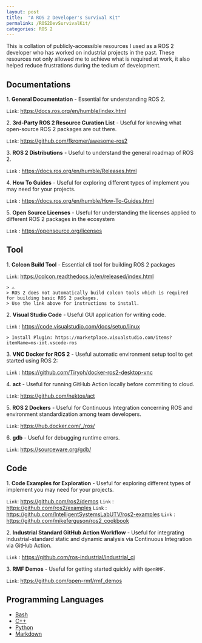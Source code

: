```yaml
---
layout: post
title:  "A ROS 2 Developer's Survival Kit"
permalink: /ROS2DevSurvivalKit/
categories: ROS 2
---
```


This is collation of publicly-accessible resources I used as a ROS 2 developer who has worked on industrial projects in the past.
These resources not only allowed me to achieve what is required at work, it also helped reduce frustrations during the tedium of development.

##  **Documentations**

1\. **General Documentation** - Essential for understanding ROS 2.

`Link`: https://docs.ros.org/en/humble/index.html

2\. **3rd-Party ROS 2 Resource Curation List** - Useful for knowing what open-source ROS 2 packages are out there.

`Link`: https://github.com/fkromer/awesome-ros2

3\. **ROS 2  Distributions** - Useful to understand the general roadmap of ROS 2.

`Link` : https://docs.ros.org/en/humble/Releases.html

4\. **How To Guides** - Useful for exploring different types of implement you may need for your projects.

`Link` : https://docs.ros.org/en/humble/How-To-Guides.html

5\. **Open Source Licenses** - Useful for understanding the licenses applied to different ROS 2 packages in the ecosystem

`Link` : https://opensource.org/licenses

## **Tool**

1\. **Colcon Build Tool** - Essential cli tool for building ROS 2 packages

`Link`: https://colcon.readthedocs.io/en/released/index.html

    > ⚠️
    > ROS 2 does not automatically build colcon tools which is required for building basic ROS 2 packages. 
    > Use the link above for instructions to install. 

2\. **Visual Studio Code** - Useful GUI application for writing code.

`Link` : https://code.visualstudio.com/docs/setup/linux

    > Install Plugin: https://marketplace.visualstudio.com/items?itemName=ms-iot.vscode-ros

3\. **VNC Docker for ROS 2** - Useful automatic environment setup tool to get started using ROS 2:

`Link` : https://github.com/Tiryoh/docker-ros2-desktop-vnc

4\. **act** - Useful for running GitHub Action locally before commiting to cloud.

`Link`: https://github.com/nektos/act

5\. **ROS 2 Dockers** - Useful for Continuous Integration concerning ROS and environment standardization among team developers.

`Link`: https://hub.docker.com/_/ros/

6\. **gdb** - Useful for debugging runtime errors.

`Link`: https://sourceware.org/gdb/

## **Code**

1\. **Code Examples for Exploration** - Useful for exploring different types of implement you may need for your projects.

`Link`: https://github.com/ros2/demos
`Link` : https://github.com/ros2/examples 
`Link` : https://github.com/IntelligentSystemsLabUTV/ros2-examples
`Link` : https://github.com/mikeferguson/ros2_cookbook

2\. **Industrial Standard GitHub Action Workflow** - Useful for integrating industrial-standard static and dynamic analysis via Continuous Integration via GitHub Action.

`Link` : https://github.com/ros-industrial/industrial_ci

3\. **RMF Demos** - Useful for getting started quickly with `OpenRMF`.

`Link`: https://github.com/open-rmf/rmf_demos

## **Programming Languages**

- [Bash](https://www.gnu.org/software/bash/)
- [C++](https://cplusplus.com/)
- [Python](https://www.python.org/)
- [Markdown](https://www.markdownguide.org/)

